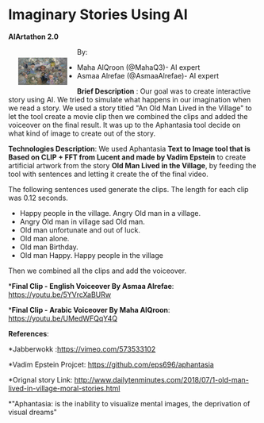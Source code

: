 # Imaginary Stories Using AI

__AIArtathon 2.0__

<img src="https://github.com/AsmaaAlrefae/AIArtathon2/blob/main/Final%20End%20Image.png?raw=true" style="float: left; margin: 20px; height: 55px" img style="height; 200px width; 200px">


By:

* Maha AlQroon (@MahaQ3)- AI expert
* Asmaa Alrefae (@AsmaaAlrefae)- AI expert


__Brief Description__ :
Our goal was to create interactive story using AI. We tried to simulate what happens in our imagination when we read a story. We used a story titled "An Old Man Lived in the Village" to let the tool create a movie clip then we combined the clips and added the voiceover on the final result. It was up to the Aphantasia tool decide on what kind of image to create out of the story.

__Technologies Description__:
We used Aphantasia __Text to Image tool that is Based on CLIP + FFT from Lucent and made by Vadim Epstein__ to create artificial artwork from the story __Old Man Lived in the Village__, by feeding the tool with sentences and letting it create the of the final video.

The following sentences used generate the clips. The length for each clip was 0.12 seconds.

* Happy people in the village. Angry Old man in a village.
* Angry Old man in village sad Old man.
* Old man unfortunate and out of luck. 
* Old man alone.
* Old man Birthday.
* Old man Happy. Happy people in the village

Then we combined all the clips and add the voiceover.

*__Final Clip - English Voiceover By Asmaa Alrefae__: https://youtu.be/5YVrcXaBURw


*__Final Clip - Arabic Voiceover By Maha AlQroon__: https://youtu.be/UMedWFQqY4Q













__References__: 

*Jabberwokk :https://vimeo.com/573533102


*Vadim Epstein Projcet: https://github.com/eps696/aphantasia


*Orignal story Link: http://www.dailytenminutes.com/2018/07/1-old-man-lived-in-village-moral-stories.html


*"Aphantasia: is the inability to visualize mental images, the deprivation of visual dreams"

